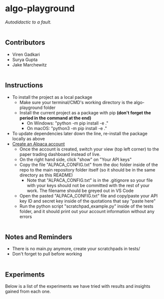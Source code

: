 # algo-playground #
*Autodidactic to a fault.*
<br><br>

## Contributors ##
* Viren Gadkari
* Surya Gupta
* Jake Marchewitz
<br><br>

## Instructions ##
* To install the project as a local package
    * Make sure your terminal/CMD's working directory is the algo-playground folder
    * Install the current project as a package with pip **(don't forget the period in the command at the end)**
        * On Windows: "python -m pip install -e ."
        * On macOS: "python3 -m pip install -e ."
* To update dependencies later down the line, re-install the package locally as above
* [Create an Alpaca account](https://app.alpaca.markets/signup)
    * Once the account is created, switch your view (top left corner) to the paper trading dashboard instead of live.
    * On the right hand side, click "show" on "Your API keys"
    * Copy the file "ALPACA_CONFIG.txt" from the doc folder inside of the repo to the main repository folder itself (so it should be in the same directory as this README)
        * Note that "ALPACA_CONFIG.txt" is in the .gitignore so your file with your keys should not be committed with the rest of your work. The filename should be greyed out in VS Code
    * Open the pasted "ALPACA_CONFIG.txt" file and copy/paste your API key ID and secret key inside of the quotations that say "paste here"
    * Run the python script "scratchpad_example.py" inside of the tests folder, and it should print out your account information without any errors
<br><br>

## Notes and Reminders ##
* There is no main.py anymore, create your scratchpads in tests/
* Don't forget to pull before working
<br><br>

## Experiments ##
Below is a list of the experiments we have tried with results and insights gained from each one.
